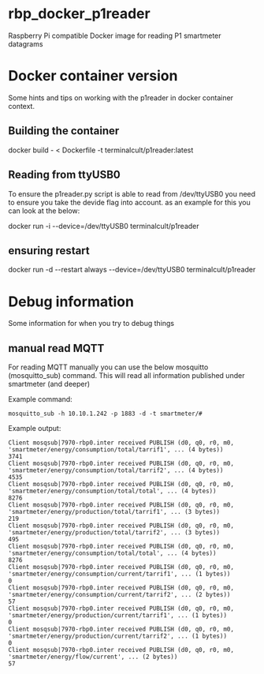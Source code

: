 # rbp_docker_p1reader
Raspberry Pi compatible Docker image for reading P1 smartmeter datagrams 

# Docker container version
Some hints and tips on working with the p1reader in docker container context. 

## Building the container
docker build - < Dockerfile -t terminalcult/p1reader:latest

## Reading from ttyUSB0
To ensure the p1reader.py script is able to read from /dev/ttyUSB0 you need to ensure you take the devide flag into account. as an example for this you can look at the below:

docker run -i --device=/dev/ttyUSB0 terminalcult/p1reader

## ensuring restart
docker run -d --restart always --device=/dev/ttyUSB0 terminalcult/p1reader

# Debug information
Some information for when you try to debug things

## manual read MQTT
For reading MQTT manually you can use the below mosquitto (mosquitto_sub) command. This will read all information published under smartmeter (and deeper)

Example command:

`mosquitto_sub -h 10.10.1.242 -p 1883 -d -t smartmeter/#`

Example output:
```
Client mosqsub|7970-rbp0.inter received PUBLISH (d0, q0, r0, m0, 'smartmeter/energy/consumption/total/tarrif1', ... (4 bytes))
3741
Client mosqsub|7970-rbp0.inter received PUBLISH (d0, q0, r0, m0, 'smartmeter/energy/consumption/total/tarrif2', ... (4 bytes))
4535
Client mosqsub|7970-rbp0.inter received PUBLISH (d0, q0, r0, m0, 'smartmeter/energy/consumption/total/total', ... (4 bytes))
8276
Client mosqsub|7970-rbp0.inter received PUBLISH (d0, q0, r0, m0, 'smartmeter/energy/production/total/tarrif1', ... (3 bytes))
219
Client mosqsub|7970-rbp0.inter received PUBLISH (d0, q0, r0, m0, 'smartmeter/energy/production/total/tarrif2', ... (3 bytes))
495
Client mosqsub|7970-rbp0.inter received PUBLISH (d0, q0, r0, m0, 'smartmeter/energy/consumption/total/total', ... (4 bytes))
8276
Client mosqsub|7970-rbp0.inter received PUBLISH (d0, q0, r0, m0, 'smartmeter/energy/consumption/current/tarrif1', ... (1 bytes))
0
Client mosqsub|7970-rbp0.inter received PUBLISH (d0, q0, r0, m0, 'smartmeter/energy/consumption/current/tarrif2', ... (2 bytes))
57
Client mosqsub|7970-rbp0.inter received PUBLISH (d0, q0, r0, m0, 'smartmeter/energy/production/current/tarrif1', ... (1 bytes))
0
Client mosqsub|7970-rbp0.inter received PUBLISH (d0, q0, r0, m0, 'smartmeter/energy/production/current/tarrif2', ... (1 bytes))
0
Client mosqsub|7970-rbp0.inter received PUBLISH (d0, q0, r0, m0, 'smartmeter/energy/flow/current', ... (2 bytes))
57
```
